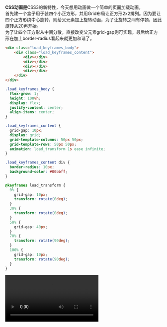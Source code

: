 **CSS动画是**CSS3的新特性，今天想用动画做一个简单的页面加载动画。  
首先建一个盒子用于装四个小正方形，并用Grid布局让正方形2x2排列。因为要让四个正方形绕中心旋转，则给父元素加上旋转动画，为了让旋转之间有停顿，因此旋转从20再开始。  
为了让四个正方形从中间分散，直接改变父元素<span class="markdown-text-background-color">grid-gap</span>则可实现。最后给正方形在加上<span class="markdown-text-background-color">border-radius</span>看起来就更加和谐了。
```html
<div class="load_keyframes_body">
    <div class="load_keyframes_content">
        <div></div>
        <div></div>
        <div></div>
        <div></div>
    </div>
</div>
```
```css
.load_keyframes_body {
  flex-grow: 1;
  height: 100vh;
  display: flex;
  justify-content: center;
  align-items: center;
}

.load_keyframes_content {
  grid-gap: 10px;
  display: grid;
  grid-template-columns: 50px 50px;
  grid-template-rows: 50px 50px;
  animation: load_transform 1s ease infinite;
}

.load_keyframes_content div {
  border-radius: 10px;
  background-color: #00bbff;
}

@keyframes load_transform {
  0% {
    grid-gap: 10px;
    transform: rotate(0deg);
  }
  30% {
    transform: rotate(0deg);
  }
  50% {
    grid-gap: 40px;
  }
  70% {
    transform: rotate(90deg);
  }
  100% {
    grid-gap: 10px;
    transform: rotate(90deg);
  }
}
```
<video loop autoplay src="../assets/load_keyframes_practice_1.mp4"><video/>
